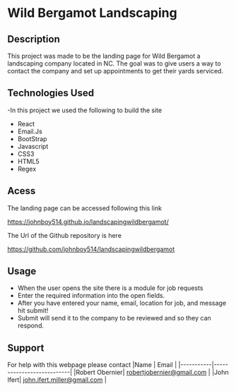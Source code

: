 # Wild Bergamot Landscaping

## Description

This project was made to be the landing page for Wild Bergamot a landscaping company located in NC. 
The goal was to give users a way to contact the company and set up appointments to get their yards serviced.

## Technologies Used

-In this project we used the following to build the site
 - React
 - Email.Js
 - BootStrap
 - Javascript
 - CSS3
 - HTML5
 - Regex

## Acess

The landing page can be accessed following this link

https://johnboy514.github.io/landscapingwildbergamot/

The Url of the Github repository is here

https://github.com/johnboy514/landscapingwildbergamot

## Usage
- When the user opens the site there is a module for job requests
 - Enter the required information into the open fields.
 - After you have entered your name, email, location for job, and message hit submit!
 - Submit will send it to the company to be reviewed and so they can respond.

## Support
For help with this webpage please contact
|Name | Email |
|-----------|---------------------------|
|Robert Obernier| robertjobernier@gmail.com |
|John Ifert| john.ifert.miller@gmail.com |